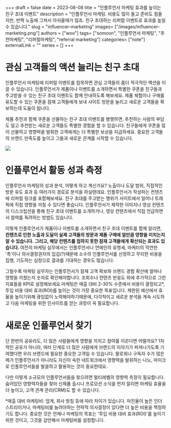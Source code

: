 +++ 
draft = false
date = 2023-08-08
title = "인플루언서 마케팅 효과를 높이는 친구 초대 이벤트"
description = "인플루언서 마케팅. 비용도 많이 들고 준비도 힘들지만, 반짝 노출에 그쳐서 아쉬울때가 많죠. 친구 초대하는 리퍼럴 이벤트로 효과를 높일 수 있습니다."
slug = "influencer-marketing"
images= ["/images/influencer-marketing.png"]
authors = ["woo"]
tags= ["somoon", "인플루언서 마케팅", "추천마케팅", "리퍼럴마케팅", "referral marketing"]
categories= ["note"]
externalLink = ""
series = []
+++


# 관심 고객들의 액션 늘리는 친구 초대
인플루언서 마케팅에 리퍼럴 이벤트를 접목하면 관심 고객들의 좀더 적극적인 액션을 이끌 수 있습니다. 인플루언서가 제품이나 이벤트를 소개하면서 특별한 쿠폰을 친구들과 주고받을 수 있는 친구 초대 이벤트도 함께 안내하도록 해보세요. 제품 체험이나 구매를 유도할 수 있는 쿠폰을 잠재 고객들에게 보내 사이트 방문을 늘리고 새로운 고객들을 확보하는데 도움이 됩니다. 

제품 추천과 함께 쿠폰을 선물하는 친구 초대 이벤트를 병행하면, 추천하는 사람의 부담도 덜고 추천받는 새로운 고객들도 특별한 경험을 할 수 있습니다. 친구들에게 쿠폰을 많이 선물하고 영향력을 발휘한 고객에게는 더 특별한 보상을 지급하세요. 중요한 고객들의 브랜드 만족도를 높이고 그들과 새로운 관계를 시작할 수 있습니다.

![](/images/influencer-marketing.png)

# 인플루언서 활동 성과 측정
인플루언서 마케팅의 성과 분석, 어떻게 하고 계신가요? 노출이나 도달 범위, 직접적인 방문 유도 효과 등 여러가지 경로로 분석을 하실텐데요. 인플루언서가 작성하는 컨텐츠에 리퍼럴 링크를 포함해보세요. 친구 초대를 주고받는 행위가 사이트에서 일어나 트래픽에 직접 영향을 끼칠 수 있다면 좋습니다. 인플루언서가 제작한 이미지나 영상 컨텐츠의 디스크립션을 통해 친구 초대 이벤트를 소개하거나, 영상 컨텐츠에서 직접 언급하면서 참여를 독려하는 방법도 있습니다. 

이렇게 인플루언서가 제품이나 이벤트를 소개하면서 친구 초대 이벤트를 함께 알리면, <strong>컨텐츠로 인한 노출과 도달이 실제 고객들의 방문과 제품 구매에 얼만큼 영향을 미치는지 알 수 있습니다.</strong> <strong>그리고, 해당 컨텐츠를 접하지 못한 잠재 고객들에게 확산되는 효과도 있습니다. </strong> 여전히 마케팅 실무에서는 인플루언서나 연예인의 유명세, 마케터의 막연한 '촉'이나 의사결정권자의 입김(?)때문에 소수의 인플루언서를 선정하고 무리한 비용을 집행, 기도하는 심정으로 결과를 기대하는 경우도 많습니다. 

그럴수록 마케팅 실무자는 인플루언서가 잠재 고객 확보와 브랜드 경험 확산에 얼마나 영향을 끼쳤는지 숫자로 확인해야합니다. 조회수나 컨텐츠 반응도 외에 추가적으로 그런 지표들을 KPI로 설정해보세요.마케팅은 매출 대비 2-30% 수준에서 비용이 결정되고*, 투입 비용 대비 효과(ROI)를 높이는 것이 가장 중요한 목표입니다. 제한된 예산에서 효율을 높이기위해 끊임없이 노력해야하기때문에, 다각적이고 새로운 분석을 계속 시도하고 다음 마케팅을 위한 인사이트를 얻는 과정이 꼭 필요합니다.

# 새로운 인플루언서 찾기
단 한번의 공유라도, 더 많은 사람들에게 영향을 끼치고 참여를 이끈다면 어떨까요? 1차적인 공유가 아니라, 여러 단계로 더 많은 사람에게 브랜드의 이야기가 퍼져나가도록 기여했다면 우리 브랜드에 필요한 중요한 고객일 수 있습니다. 팔로워나 구독자 수가 많은 메가 인플루언서가 아니라도 자신이 속한 네트워크에서 영향력을 발휘하는 나노, 마이크로 인플루언서들을 발굴하고 활용하는 것이 중요한데요. 

다만 이렇게 소규모의 인플루언서들을 찾으려면 멀티레벨의 영향력 측정이 필요합니다. 숨어있던 영향력자들을 찾아 신제품 출시나 프로모션 소식을 먼저 알리면 마케팅 효율을 더 높이고, 고객 관계 관리(CRM)도 할 수 있습니다. 

*매출 대비 마케팅비: 업계, 회사 방침 등에 따라 차이가 있습니다. 마진율이 높은 인더스트리이거나, 마케팅비를 늘려야하는 전략적 의사결정이 있다면 더 높은 비용을 책정하기도 합니다. 중요한 것은 언제나 마케팅의 목표는 '투입 비용 대비 효과(ROI)'를 높이기 위한 것이고, 그것을 감안해서 마케팅비를 설정합니다.

<!-- <p><a href="https://somoon.io" rel="noreferrer">Somoon</a>은 쉽고 간단하게 친구 초대 이벤트를 만들고 플러그인 형태로 사이트에 설치, 운영하는 리퍼럴 마케팅 솔루션입니다. <a href="https://somoon.io" rel="noreferrer">소문(Somoon)</a>의 친구 초대 이벤트를 인플루언서 마케팅에 활용해서 인플루언서 별 입소문 효과를 측정하고 잠재 고객을 획득하세요. 참여한 고객 별 입소문 네트워크를 측정하면 숨어있는 인플루언서들도 발견할 수 있습니다. </p><div class="kg-card kg-button-card kg-align-left"><a href="https://tally.so#tally-open=waex9Z&amp;tally-layout=modal&amp;tally-emoji-text=📩&amp;tally-emoji-animation=wave" class="kg-btn kg-btn-accent">문의 남기기</a></div><p></p> -->


<iframe
    data-tally-src="https://tally.so/embed/3jpLo9?hideTitle=1&transparentBackground=1&dynamicHeight=1"
    loading="lazy"
    width="100%"
    height="200"
    frameborder="0"
    marginheight="0"
    marginwidth="0"
    title="wooworks 메시지와 구독 신청"
  ></iframe>
  <script>
    var d = document,
      w = "https://tally.so/widgets/embed.js",
      v = function () {
        if (typeof Tally !== "undefined") Tally.loadEmbeds();
        else
          d.querySelectorAll("iframe[data-tally-src]:not([src])")
            .forEach(function (e) {
              e.src = e.dataset.tallySrc;
            });
      };
    if (typeof Tally !== "undefined") v();
    else if (d.querySelector('script[src="' + w + '"]') == null) {
      var s = d.createElement("script");
      s.src = w;
      s.onload = v;
      s.onerror = v;
      d.body.appendChild(s);
    }
  </script>